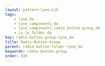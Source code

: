 ```yaml
---
layout: pattern-lyne.njk
tags: 
    - lyne_de
    - lyne_components_de
    - lyne_components_radio_button_group_de
    - is_in_folder_de
key: radio-button-group-lyne_de
title: Radio-Button-Group
parent: radio-button-folder-lyne_de
keywords: radio-button-group
order: 530
---
```

